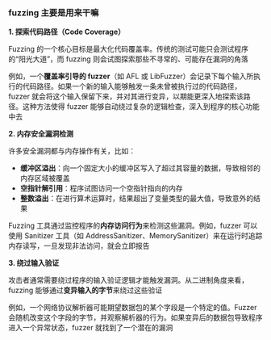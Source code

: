 ### fuzzing 主要是用来干嘛

**1. 探索代码路径（Code Coverage）**

Fuzzing 的一个核心目标是最大化代码覆盖率。传统的测试可能只会测试程序的“阳光大道”，而 fuzzing 则会试图探索那些不寻常的、可能存在漏洞的角落

例如，一个**覆盖率引导的 fuzzer**（如 AFL 或 LibFuzzer）会记录下每个输入所执行的代码路径。如果一个新的输入能够触发一条未曾被执行过的代码路径，fuzzer 就会将这个输入保留下来，并对其进行变异，以期能更深入地探索该路径。这种方法使得 fuzzer 能够自动绕过复杂的逻辑检查，深入到程序的核心功能中去

**2. 内存安全漏洞检测**

许多安全漏洞都与内存操作有关，比如：

- **缓冲区溢出**：向一个固定大小的缓冲区写入了超过其容量的数据，导致相邻的内存区域被覆盖
- **空指针解引用**：程序试图访问一个空指针指向的内存
- **整数溢出**：在进行算术运算时，结果超出了变量类型的最大值，导致意外的结果

Fuzzing 工具通过监控程序的**内存访问行为**来检测这些漏洞。例如，fuzzer 可以使用 Sanitizer 工具（如 AddressSanitizer、MemorySanitizer）来在运行时追踪内存读写，一旦发现非法访问，就会立即报告

**3. 绕过输入验证**

攻击者通常需要绕过程序的输入验证逻辑才能触发漏洞。从二进制角度来看，fuzzing 能够通过**变异输入的字节**来绕过这些验证

例如，一个网络协议解析器可能期望数据包的某个字段是一个特定的值。Fuzzer 会随机改变这个字段的字节，并观察解析器的行为。如果变异后的数据包导致程序进入一个异常状态，fuzzer 就找到了一个潜在的漏洞
